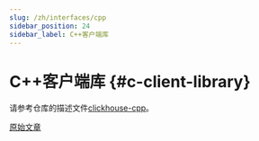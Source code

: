 ```yaml
---
slug: /zh/interfaces/cpp
sidebar_position: 24
sidebar_label: C++客户端库
---
```


# C++客户端库 {#c-client-library}

请参考仓库的描述文件[clickhouse-cpp](https://github.com/ClickHouse/clickhouse-cpp)。

[原始文章](https://clickhouse.com/docs/zh/interfaces/cpp/) <!--hide-->
